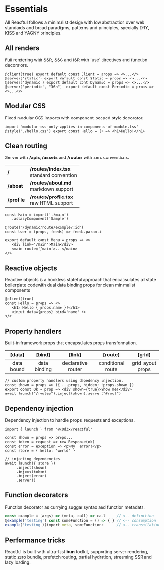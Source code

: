 <script src='../@assets/js/index.js'></script>
<style>@import url(essentials.css);</style> 

# Essentials

All Reacftul follows a minimalist design with low abstraction over web standards and broad paradigms, patterns and principles, specially DRY, KISS and YAGNY principles.

## All renders

Full rendering with SSR, SSG and ISR with 'use' directives and function decorators.

```tsx
@client(true) export default const Client = props => <>...</>
@server('static') export default const Static = props => <>...</>
@server('dynamic') export default cont Dynamic = props => <>...</>
@server('periodic', "36h")  export default const Periodic = props => <>...</>
```
## Modular CSS

Fixed modular CSS imports with component-scoped style decorator.

```tsx
import 'modular-css-only-applies-in-components-of-module.tss'
@style('./hello.css') export const Hello = () => <h1>Hello!</h1>
```

## Clean routing

Server with **/apis**, **/assets** and **/routes** with zero conventions.

<aside cols='3:5'>

| | |
|-|-|
| **/** | **/routes/index.tsx**  <br/> standard convention |
| **/about** | **/routes/about.md** <br/> markdown support | 
| **/profile** | **/routes/profile.tsx** <br/> raw HTML support

```tsx
const Main = import('./main')
   .asLazyComponent('Sample')

@route('/dynamic/route/example/:id')
const User = (props, feeds) => feeds.param.i

export default const Menu = props => <>
   <div link='/main'>Main</div>
   <main route='/main'>...</main>
</>
```

</aside>

## Reactive objects

<aside cols='4:5'>

Reactive objects is a hookless stateful approach that encapsulates all state boilerplate codewith dual data binding props for clean minimalist components

```tsx
@client(true)
const Hello = props => <>
   <h1> Hello { props.name }!</h1>
   <input data={props} bind='name' />  
</>
```

</aside>

## Property handlers

Built-in framework props that encapsulates props transformation.

| **[data]** | **[bind]** | **[link]** | **[route]** | **[grid]**
|:-:|:-:|:-:|:-:|:-:|
| data bound | data binding | declarative router | conditional route | grid layout props |

```tsx
// custom property handlers using depedency injection.
const shown = props => ({ ...props, hidden: !props.shown })
export const Ok = prop => <div shown={true}>Show me!</div>
await launch("/routes").inject(shown).server("#root")
```

## Dependency injection

Dependency injection to handle props, requests and exceptions.

<aside cols='5:3'>

```tsx
import { launch } from '@c0d3x/reactful'

const shown = props => props...
const token = request => new Response(ok)
const error = exception => <p>My  error!</p>
const store = { hello: 'world' }
```

```tsx
// injecting dependencies 
await launch({ store })
     .inject(shown)  
     .inject(token)  
     .inject(error)  
     .server()
```

</aside>

## Function decorators

Function decorator as currying suggar syntax and function metadata.

```ts
const example = (args) => (meta, call) => call     // <-- definition 
@example('testing') const someFunction = () => { } // <-- consumption
example('testing')(import.meta, someFunction)      // <-- transpilation
````

## Performance tricks

Reactful is built with ultra-fast **bun** toolkit, supporting server rendering, static zero bundle, prefetch routing, partial hydration, streaming SSR and lazy loading.